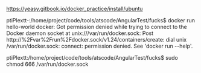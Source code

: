 https://yeasy.gitbook.io/docker_practice/install/ubuntu 

ptiPlextt-:/home/project/code/tools/atscode/AngularTest/fucks$ docker run hello-world
docker: Got permission denied while trying to connect to the Docker daemon socket at unix:///var/run/docker.sock: Post http://%2Fvar%2Frun%2Fdocker.sock/v1.24/containers/create: dial unix /var/run/docker.sock: connect: permission denied.
See 'docker run --help'.


ptiPlextt:/home/project/code/tools/atscode/AngularTest/fucks$ sudo chmod 666 /var/run/docker.sock
